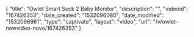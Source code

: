{
    "title": "Owlet Smart Sock 2 Baby Monitor",
    "description": "",
    "videoid": "167426353",
    "date_created": "1532096080",
    "date_modified": "1532096961",
    "type": "captivate",
    "layout": "video",
    "url": "\/v\/owlet-newvideo-novo\/167426353"
}